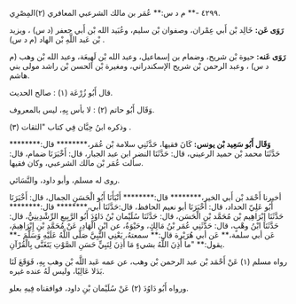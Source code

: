 ٤٢٩٩ -** م د س:** عُمَر بن مالك الشرعبي المعافري (٢)المِصْرِي.

**رَوَى عَن:** خَالِد بْن أَبي عِمْران، وصفوان بْن سليم، وعُبَيد الله بْن أَبي جعفر (د س) ، ويزيد بْن عَبد اللَّهِ بْن الهاد (م د س) .

**رَوَى عَنه:** حيوة بْن شريح، وضمام بن إسماعيل، وعبد الله بْن لَهِيعَة، وعبد الله بْن وهب (م د س) ، وعبد الرحمن بْن شريح الإسكندراني، ومغيرة بْن الحسن بْن راشد مولى بني هاشم.

قال أَبُو زُرْعَة (١) : صالح الحديث.

وَقَال أَبُو حاتم (٢) : لا بأس بِهِ، ليس بالمعروف.

وذكره ابنُ حِبَّان فِي كتاب "الثقات (٣) .

**وَقَال أَبُو سَعِيد بْن يونس:** كَانَ فقيها، حَدَّثَنِي سلامة بْن عُمَر،******** قال:******** حَدَّثَنَا محمد بْن حميد الرعيني، قال: حَدَّثَنَا النضر ابن عبد الجبار، قال: أَخْبَرَنَا ضمام، قال: سألت عُمَر بْن مالك الشرعبي، وكان فقيها.

روى له مسلم، وأبو داود، والنَّسَائي.

أخبرنا أَحْمَد بْن أَبي الخير،******** قال:******** أَنْبَأَنَا أَبُو الْحَسَنِ الجمال، قال: أَخْبَرَنَا أَبُو عَلِيّ الحداد، قال: أَخْبَرَنَا أبو نعيم الحافظ، قال:حَدَّثَنَا أبي،******** قال:******** حَدَّثَنَا إِبْرَاهِيم بْن مُحَمَّد بْن الْحَسَن، قال: حَدَّثَنَا سُلَيْمان بْنُ دَاوُدَ أَبُو الرَّبِيعِ الرِّشْدِينِيُّ، قال: حَدَّثَنَا ابْنُ وهْبٍ، قال: حَدَّثَنِي عُمَر بْنُ مَالِكٍ، وحَيْوَةُ، عن ابْنِ الْهَادِ، عَنْ مُحَمَّدِ بْنِ إِبْرَاهِيمَ، عَن أبي سلمة،** عَن أبي هُرَيْرة قال:** سمعتهُ، يَعْنِي النَّبِيَّ صَلَّى اللَّهُ عَلَيْهِ وَسَلَّمَ -** يقول:** "ما أَذِنَ اللَّهُ بشيءٍ مَا أَذِنَ لِنَبِيٍّ حَسَنِ الصَّوْتِ يَتَغَنَّى بِالْقُرْآنِ.

رواه مسلم (١) عَنْ أَحْمَد بْن عبد الرحمن بْن وهب، عن عمه عَبد اللَّه بْن وهب بِهِ، فَوَقَعَ لَنَا بَدَلا عَالِيًا، وليس لَهُ عنده غيره.

ورواه أَبُو دَاوُدَ (٢) عَنْ سُلَيْمان بْنِ داود، فوافقناه فِيهِ بعلو.